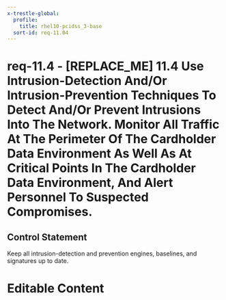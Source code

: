 ```yaml
---
x-trestle-global:
  profile:
    title: rhel10-pcidss_3-base
  sort-id: req-11.04
---
```


# req-11.4 - \[REPLACE_ME\] 11.4 Use Intrusion-Detection And/Or Intrusion-Prevention Techniques To Detect And/Or Prevent Intrusions Into The Network. Monitor All Traffic At The Perimeter Of The Cardholder Data Environment As Well As At Critical Points In The Cardholder Data Environment, And Alert Personnel To Suspected Compromises.

## Control Statement

Keep all intrusion-detection and prevention engines, baselines, and signatures up to date.

# Editable Content

<!-- Make additions and edits below -->
<!-- The above represents the contents of the control as received by the profile, prior to additions. -->
<!-- If the profile makes additions to the control, they will appear below. -->
<!-- The above markdown may not be edited but you may edit the content below, and/or introduce new additions to be made by the profile. -->
<!-- If there is a yaml header at the top, parameter values may be edited. Use --set-parameters to incorporate the changes during assembly. -->
<!-- The content here will then replace what is in the profile for this control, after running profile-assemble. -->
<!-- The current profile has no added parts for this control, but you may add new ones here. -->
<!-- Each addition must have a heading either of the form ## Control my_addition_name -->
<!-- or ## Part a. (where the a. refers to one of the control statement labels.) -->
<!-- "## Control" parts are new parts added after the statement part. -->
<!-- "## Part" parts are new parts added into the top-level statement part with that label. -->
<!-- Subparts may be added with nested hash levels of the form ### My Subpart Name -->
<!-- underneath the parent ## Control or ## Part being added -->
<!-- See https://oscal-compass.github.io/compliance-trestle/tutorials/ssp_profile_catalog_authoring/ssp_profile_catalog_authoring for guidance. -->
